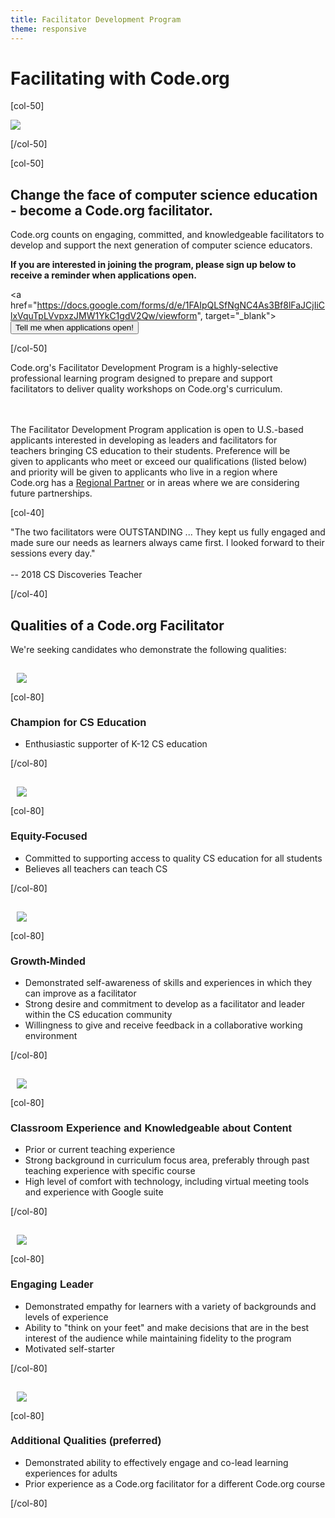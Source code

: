 ```yaml
---
title: Facilitator Development Program
theme: responsive
---
```


# Facilitating with Code.org

[col-50]

<img src="/images/fit-450/facilitators.png">

[/col-50]

[col-50]

## Change the face of computer science education - become a Code.org facilitator.

Code.org counts on engaging, committed, and knowledgeable facilitators to develop and support the next generation of computer science educators.

**If you are interested in joining the program, please sign up below to receive a reminder when applications open.**

<a href="https://docs.google.com/forms/d/e/1FAIpQLSfNgNC4As3Bf8lFaJCjIiClxVquTpLVvpxzJMW1YkC1gdV2Qw/viewform", target="_blank"><button>Tell me when applications open!</button></a>

[/col-50]

<div style="clear: both;"></div>

<link href="/css/educate.css" rel="stylesheet">

<div class="col-60", style="padding-right:20px;">

Code.org's Facilitator Development Program is a highly-selective professional learning program designed to prepare and support facilitators to deliver quality workshops on Code.org's curriculum.

<br>
<br>
The Facilitator Development Program application is open to U.S.-based applicants interested in developing as leaders and facilitators for teachers bringing CS education to their students. Preference will be given to applicants who meet or exceed our qualifications (listed below) and priority will be given to applicants who live in a region where Code.org has a <a href="https://code.org/educate/professional-learning/about-partners">Regional Partner</a> or in areas where we are considering future partnerships.

</div>

[col-40]

<div class="educate-callout-box">
"The two facilitators were OUTSTANDING ... They kept us fully engaged and made sure our needs as learners always came first. I looked forward to their sessions every day."
<br>
<br>
-- 2018 CS Discoveries Teacher
<br>
</div>

[/col-40]

<div style="clear:both"></div>

<a name="qualities"></a>

## Qualities of a Code.org Facilitator

We're seeking candidates who demonstrate the following qualities:

<div class="col-20" style="padding: 15px 0 0 10px; margin-bottom: 10px;">

<img src="/images/fit-100/infographics/facilitator_champ.png">

</div>

[col-80]

<h3 style="font-family: 'Gotham 5r', sans-serif">Champion for CS Education</h3>

- Enthusiastic supporter of K-12 CS education

[/col-80]

<div style="clear:both"></div>

<div class="col-20" style="padding: 15px 0 0 10px; margin-bottom: 10px;">

<img src="/images/fit-100/infographics/facilitator_equity.png">

</div>

[col-80]

<h3 style="font-family: 'Gotham 5r', sans-serif">Equity-Focused</h3>

- Committed to supporting access to quality CS education for all students
- Believes all teachers can teach CS

[/col-80]

<div style="clear:both"></div>

<div class="col-20" style="padding: 15px 0 0 10px; margin-bottom: 10px;">

<img src="/images/fit-100/infographics/facilitator_growth.png">

</div>

[col-80]

<h3 style="font-family: 'Gotham 5r', sans-serif">Growth-Minded</h3>

- Demonstrated self-awareness of skills and experiences in which they can improve as a facilitator
- Strong desire and commitment to develop as a facilitator and leader within the CS education community
- Willingness to give and receive feedback in a collaborative working environment

[/col-80]

<div style="clear:both"></div>

<div class="col-20" style="padding: 15px 0 0 10px; margin-bottom: 10px;">

<img src="/images/fit-100/infographics/facilitator_classroom.png">

</div>

[col-80]

<h3 style="font-family: 'Gotham 5r', sans-serif">Classroom Experience and Knowledgeable about Content</h3>

- Prior or current teaching experience
- Strong background in curriculum focus area, preferably through past teaching experience with specific course
- High level of comfort with technology, including virtual meeting tools and experience with Google suite

[/col-80]

<div style="clear:both"></div>

<div class="col-20" style="padding: 15px 0 0 10px; margin-bottom: 10px;">

<img src="/images/fit-100/infographics/facilitator_leader.png">

</div>

[col-80]

<h3 style="font-family: 'Gotham 5r', sans-serif">Engaging Leader</h3>

- Demonstrated empathy for learners with a variety of backgrounds and levels of experience
- Ability to "think on your feet" and make decisions that are in the best interest of the audience while maintaining fidelity to the program
- Motivated self-starter

[/col-80]

<div style="clear:both"></div>

<div class="col-20" style="padding: 15px 0 0 10px; margin-bottom: 10px;">

<img src="/images/fit-100/infographics/facilitator_additional.png">

</div>

[col-80]

<h3 style="font-family: 'Gotham 5r', sans-serif">Additional Qualities (preferred)</h3>

- Demonstrated ability to effectively engage and co-lead learning experiences for adults
- Prior experience as a Code.org facilitator for a different Code.org course

[/col-80]

<div style="clear:both"></div>

<!--

## Learn more about the program

### Overview
Check out the <a href="https://code.org/files/facilitator/overview-2019-20.pdf", target=_"blank">Facilitator Development Program Overview</a> for details about the program.

### Commitments
When participants apply to the program, they must select a curriculum focus area. Program commitments, qualifications, and benefits vary by focus area. Check out the resources below to learn more:

* <a href="https://code.org/files/facilitator/csf-commitments.pdf", target=_"blank">Computer Science Fundamentals Facilitator Development</a> - Grades K-5
* <a href="https://code.org/files/facilitator/csd-commitments.pdf", target=_"blank">Computer Science Discoveries Facilitator Development</a> - Grades 6-10
* <a href="https://code.org/files/facilitator/csp-commitments.pdf", target=_"blank">Computer Science Principles Facilitator Development</a> - Grades 9-12

### FAQs

Have questions? We have answers!

Check out our <a href="https://docs.google.com/document/d/e/2PACX-1vQzx_dR5g68Zzg7atSIZ_y8_tlSXln8dqBrW0oh1dQkTb6M56cdk3N9ozxgci4vJCdm6h3uwZ4douK4/pub", target="_blank">FAQs</a> or write to us at facilitators@code.org

## Interested in applying?

Applications for the Code.org Facilitator Development Program will open January 2020. **If you are interested in joining the program in 2020-2021, please sign up below to receive a reminder when applications open.**

<a href="https://docs.google.com/forms/d/e/1FAIpQLSfNgNC4As3Bf8lFaJCjIiClxVquTpLVvpxzJMW1YkC1gdV2Qw/viewform", target=_"blank"><button>Tell me when applications open!</button></a>

In the meantime, be sure to visit our curriculum pages for additional information about our three courses.

- [CS Fundamentals - Grades K-5](/educate/curriculum/elementary-school)
- [CS Discoveries - Grades 6-10](/educate/csd)
- [CS Principles - Grades 9-12](/educate/csp)



Applications for the Code.org Facilitator Development Program will open January 14, 2019. **If you are interested in joining the program in 2019-2020, please sign up below to receive a reminder when applications open.**

<a href="https://goo.gl/forms/IPyERiuLCRG6jF0G3", target=_"blank"><button>Tell me when applications open!</button></a>



Ready to take your leadership to the next level?

[<button>Apply now!</button></a>](https://studio.code.org/pd/application/facilitator)

Our online applications take 25-30 minutes to complete, and are not optimized for mobile devices. The deadline to apply for the 2019-20 Facilitator Development Program is **January 31, 2019.**

## Apply now!

Ready to apply? Follow these steps:

1. Check out our program specific commitments:
	* <a href="https://code.org/files/facilitator/csf-commitments.pdf", target=_"blank">Computer Science Fundamentals Facilitator Development</a> - Grades K-5
	* <a href="https://code.org/files/facilitator/csd-commitments.pdf", target=_"blank">Computer Science Discoveries Facilitator Development</a> - Grades 6-10
	* <a href="https://code.org/files/facilitator/csp-commitments.pdf", target=_"blank">Computer Science Principles Facilitator Development</a> - Grades 9-12

1. Set aside 25-30 minutes to complete the online application. Note that our application is not optimized for mobile devices; we suggest completing it on a laptop or desktop.

[<button>Apply now!</button></a>](https://studio.code.org/pd/application/facilitator)

The deadline to apply for the 2019-20 Facilitator Development Program is **January 31, 2019.** Any appliaction submitted after January 31 will be considered if space is available.

In addition, we recommend that you make sure you're able to receive emails from facilitators@code.org at the email address you will use for your application. If this address is blocked by your district's firewall, please contact the appropriate IT representative at your school district to allowlist the address.




-->
